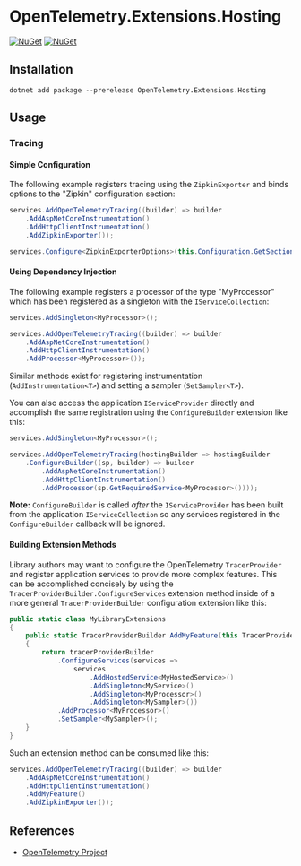 # OpenTelemetry.Extensions.Hosting

[![NuGet](https://img.shields.io/nuget/v/OpenTelemetry.Extensions.Hosting.svg)](https://www.nuget.org/packages/OpenTelemetry.Extensions.Hosting)
[![NuGet](https://img.shields.io/nuget/dt/OpenTelemetry.Extensions.Hosting.svg)](https://www.nuget.org/packages/OpenTelemetry.Extensions.Hosting)

## Installation

```shell
dotnet add package --prerelease OpenTelemetry.Extensions.Hosting
```

## Usage

### Tracing

#### Simple Configuration

The following example registers tracing using the `ZipkinExporter` and binds
options to the "Zipkin" configuration section:

```csharp
services.AddOpenTelemetryTracing((builder) => builder
    .AddAspNetCoreInstrumentation()
    .AddHttpClientInstrumentation()
    .AddZipkinExporter());

services.Configure<ZipkinExporterOptions>(this.Configuration.GetSection("Zipkin"));
```

#### Using Dependency Injection

The following example registers a processor of the type "MyProcessor" which has
been registered as a singleton with the `IServiceCollection`:

```csharp
services.AddSingleton<MyProcessor>();

services.AddOpenTelemetryTracing((builder) => builder
    .AddAspNetCoreInstrumentation()
    .AddHttpClientInstrumentation()
    .AddProcessor<MyProcessor>());
```

Similar methods exist for registering instrumentation (`AddInstrumentation<T>`)
and setting a sampler (`SetSampler<T>`).

You can also access the application `IServiceProvider` directly and accomplish
the same registration using the `ConfigureBuilder` extension like this:

```csharp
services.AddSingleton<MyProcessor>();

services.AddOpenTelemetryTracing(hostingBuilder => hostingBuilder
    .ConfigureBuilder((sp, builder) => builder
        .AddAspNetCoreInstrumentation()
        .AddHttpClientInstrumentation()
        .AddProcessor(sp.GetRequiredService<MyProcessor>())));
```

**Note:** `ConfigureBuilder` is called _after_ the `IServiceProvider` has been built
from the application `IServiceCollection` so any services registered in the
`ConfigureBuilder` callback will be ignored.

#### Building Extension Methods

Library authors may want to configure the OpenTelemetry `TracerProvider` and
register application services to provide more complex features. This can be
accomplished concisely by using the `TracerProviderBuilder.ConfigureServices`
extension method inside of a more general `TracerProviderBuilder` configuration
extension like this:

```csharp
public static class MyLibraryExtensions
{
    public static TracerProviderBuilder AddMyFeature(this TracerProviderBuilder tracerProviderBuilder)
    {
        return tracerProviderBuilder
            .ConfigureServices(services =>
                services
                    .AddHostedService<MyHostedService>()
                    .AddSingleton<MyService>()
                    .AddSingleton<MyProcessor>()
                    .AddSingleton<MySampler>())
            .AddProcessor<MyProcessor>()
            .SetSampler<MySampler>();
    }
}
```

Such an extension method can be consumed like this:

```csharp
services.AddOpenTelemetryTracing((builder) => builder
    .AddAspNetCoreInstrumentation()
    .AddHttpClientInstrumentation()
    .AddMyFeature()
    .AddZipkinExporter());
```

## References

* [OpenTelemetry Project](https://opentelemetry.io/)
